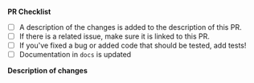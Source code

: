 **PR Checklist**

-   [ ] A description of the changes is added to the description of this PR.
-   [ ] If there is a related issue, make sure it is linked to this PR.
-   [ ] If you've fixed a bug or added code that should be tested, add tests!
-   [ ] Documentation in `docs` is updated

**Description of changes**

<!-- Please state what you've changed and how it might affect the user. -->